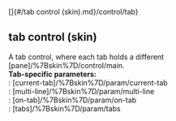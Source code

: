 []{#/tab control (skin).md}/control/tab}    
## tab control (skin)    
A tab control, where each tab holds a different    
[pane]/%7Bskin%7D/control/main.    
**Tab-specific parameters:**    
:   [current-tab]/%7Bskin%7D/param/current-tab    
:   [multi-line]/%7Bskin%7D/param/multi-line    
:   [on-tab]/%7Bskin%7D/param/on-tab    
:   [tabs]/%7Bskin%7D/param/tabs  
